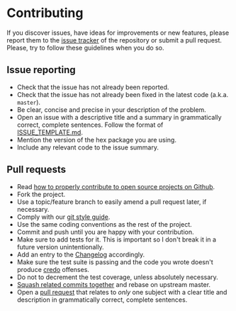 # Contributing

If you discover issues, have ideas for improvements or new features,
please report them to the [issue tracker][issue-tracker] of the repository or
submit a pull request. Please, try to follow these guidelines when you
do so.

## Issue reporting

* Check that the issue has not already been reported.
* Check that the issue has not already been fixed in the latest code
  (a.k.a. `master`).
* Be clear, concise and precise in your description of the problem.
* Open an issue with a descriptive title and a summary in grammatically correct,
  complete sentences. Follow the format of [ISSUE_TEMPLATE.md][issue-template].
* Mention the version of the hex package you are using.
* Include any relevant code to the issue summary.

## Pull requests

* Read [how to properly contribute to open source projects on Github][fork-how].
* Fork the project.
* Use a topic/feature branch to easily amend a pull request later, if necessary.
* Comply with our [git style guide][git-style-guide].
* Use the same coding conventions as the rest of the project.
* Commit and push until you are happy with your contribution.
* Make sure to add tests for it. This is important so I don't break it
  in a future version unintentionally.
* Add an entry to the [Changelog](CHANGELOG.md) accordingly.
* Make sure the test suite is passing and the code you wrote doesn't produce
  [credo][credo] offenses.
* Do not to decrement the test coverage, unless absolutely necessary.
* [Squash related commits together][squash-rebase] and rebase on upstream master.
* Open a [pull request][using-pull-requests] that relates to *only* one subject 
  with a clear title and description in grammatically correct, complete sentences.

[issue-tracker]: https://github.com/kittoframework/kitto/issues
[fork-how]: http://gun.io/blog/how-to-github-fork-branch-and-pull-request
[git-style-guide]: https://github.com/agis-/git-style-guide
[using-pull-requests]: https://help.github.com/articles/using-pull-requests
[squash-rebase]: http://gitready.com/advanced/2009/02/10/squashing-commits-with-rebase.html
[issue-template]: https://github.com/kittoframework/kitto/blob/master/ISSUE_TEMPLATE.md
[credo]: https://github.com/rrrene/credo
